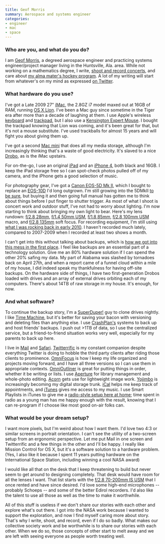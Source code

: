 ```yaml
---
title: Geof Morris
summary: Aerospace and systems engineer
categories:
- engineer
- mac
- space
---
```


### Who are you, and what do you do?

I am [Geof Morris](http://gfmorris.net/ "Geof's website."), a degreed aerospace engineer and practicing systems engineer/project manager living in the Huntsville, Ala. area. While not working on a mathematics degree, I write, [shoot and record concerts](http://geofstop.com/ "Geof's concert recordings site."), and care about [my alma mater's hockey program](http://uahhockey.com/ "The UAH Hockey site."). A lot of my writing will start from whatever's on my mind as expressed [on Twitter](http://twitter.com/#!/gfmorris/ "Geof's Twitter account.").

### What hardware do you use?

I've got a Late 2009 27" [iMac][], the 2.8GZ i7 model maxed out at 16GB of RAM, running [OS X Lion][macos]. I've been a Mac guy since sometime in the Tiger era after more than a decade of laughing at them. I use Apple's wireless [keyboard][] and [trackpad][magic-trackpad], but I also use a [Kensington Expert Mouse][expert-mouse]. I bought the trackpad knowing that Lion was coming, and it's been great for that, but it's not a mouse substitute. I've used trackballs for almost 15 years and will fight you about giving them up.

I've got a second [Mac mini][mac-mini] that does all my media storage, although I'm increasingly thinking that's a waste of good electricity. It's slaved to a nice [Drobo][], as is the iMac upstairs.

For on-the-go, I use an original [iPad][] and an [iPhone 4][iphone-4], both black and 16GB. I keep the iPad storage free so I can spot-check photos pulled off of my camera, and the iPhone gets a good selection of music.

For photography gear, I've got a [Canon EOS-5D Mk II][eos-5d-mark-ii], which I bought to replace an [EOS-10D][eos-10d] I'd long outgrown. I'm still growing into the 5DMkII [to be sure](http://www.flickr.com/photos/gfmorris/ "Geof's Flickr account."), but buying it and then going full manual has gotten me to think about things before I put finger to shutter trigger. As most of what I shoot is concert work and outdoor stuff, I've not had to worry about lighting. I'm now starting to think about bringing my own light to bear. Here's my lens rundown: [f/2.8 28mm][ef-28mm-f2.8], [f/1.4 50mm USM][ef-50mm-f1.4-usm], [f/1.8 85mm][ef-85mm-f1.8-usm], [f/2.8 100mm USM][ef-100mm-f2.8l-is-usm] macro, and [f/2.8 135mm][ef-135mm-f2.8-softfocus] soft focus. For recording equipment, I'm still using [what I was rocking back in early 2010](http://geofstop.com/2010/03/my-recording-rig-early-2010/ "Geof's post on what he used for recording in 2010."). I haven't recorded much lately, compared to 2007-2009 when I recorded at least two shows a month.

I can't get into this without talking about backups, which is [how we got into this mess in the first place](https://twitter.com/#!/gfmorris/status/98514896668459008 "The tweet that sparked this interview."). I feel like backups are an essential part of a technology solution. Give me an 80% hardware solution if I can spend the other 20% safing my data. My part of Alabama was slashed by tornadoes back on April 27th, and when a report came of a funnel cloud within a mile of my house, I did indeed speak my thankfulness for having off-site backups. On the hardware side of things, I have two first-generation Drobos loaded with drives and an array of external drives orbiting each of my computers. There's about 14TB of raw storage in my house. It's enough, for now.

### And what software?

To continue the backup story, I'm a [SuperDuper!][superduper] guy to clone drives nightly. I like [Time Machine][time-machine], but it's better for saving your bacon with versioning and deleting files than anything else. I use [CrashPlan's][crashplan] systems to back up and host friends' backups. I push out >1TB of data, so I use the centralized service, but a friend-to-friend situation works very well, especially for my parents to back up here.

I live in [Mail][] and [Safari][]. [Twitterrific][] is my constant companion despite everything Twitter is doing to hobble the third party clients after riding those clients to prominence. [OmniFocus][] is how I keep my life organized and projects moving forward, and I have all three versions so I can use them in appropriate contexts. [OmniOutliner][] is great for putting things in order, whether it be writing or lists. I use [Aperture][] for library management and whole-photo editing. [Acorn][] gets use for lightweight image work. [Yojimbo][] is increasingly becoming my digital storage trunk. [iCal][] helps me keep track of appointments, and [iTunes][] gives me access to my music. I use Smart Playlists in iTunes to give me a [radio-style setup here at home](http://gfmorris.com/2011/01/06/my-itunes-smart-playlists-c-2011/ "Geof's Smart Playlist tricks."); time spent in radio as a young man has me happy enough with the result, knowing that I can re-program if I choose like most good on-air folks can.

### What would be your dream setup?

I want more pixels, but I'm weird about how I want them. I'd love two 4:3 or similar screens in portrait orientation. I can't see the utility of a two-screen setup from an ergonomic perspective. Let me put Mail in one screen and Twitterrific and a few things in the other and I'll be happy. I really like Mission Control for OS X, but it's a software solution to a hardware problem. (Yes, I also like it because I spent 11 years putting hardware on the International Space Station, including winning a cool NASA award)

I would like all that on the desk that I keep threatening to build but never seem to get around to designing completely. That desk would have room for all the lenses I want. That list starts with the [f/2.8 70-200mm IS USM][ef-70-200mm-f2.8l-is-usm] that I once rented and have since desired. I'd love some high-end microphones -- probably Schoeps -- and some of the better Edirol recorders. I'd also like the talent to use all those as well as the time to make it worthwhile.

All of this stuff is useless if we don't share our stories with each other and explore what's out there. I got into the NASA work because I wanted to support the exploration, and now I find myself caring more about story. That's why I write, shoot, and record, even if I do so badly. What makes our collective society work and be worthwhile is to share our stories with each other. When we do so, those concepts of other start to melt away and we are left with seeing everyone as people worth treating well.

[drobo]: http://en.wikipedia.org/wiki/Drobo#Overview "A hardware-based backup system."
[ef-100mm-f2.8l-is-usm]: https://www.usa.canon.com/cusa/consumer/products/cameras/ef_lens_lineup/ef_100mm_f_2_8l_macro_is_usm "A macro lens."
[ef-135mm-f2.8-softfocus]: http://usa.canon.com/cusa/consumer/products/cameras/ef_lens_lineup/ef_135mm_f_2_8_with_softfocus "A telephoto lens."
[ef-28mm-f2.8]: https://www.usa.canon.com/cusa/support/consumer/eos_slr_camera_systems/lenses/ef_28mm_f_2_8 "A lens for SLR cameras."
[ef-50mm-f1.4-usm]: https://www.usa.canon.com/cusa/support/consumer/eos_slr_camera_systems/lenses/ef_50mm_f_1_4_usm "A lens for SLR cameras."
[ef-70-200mm-f2.8l-is-usm]: https://www.usa.canon.com/cusa/consumer/products/cameras/ef_lens_lineup/ef_70_200mm_f_2_8l_is_usm "A telephoto zoom lens."
[ef-85mm-f1.8-usm]: http://usa.canon.com/cusa/consumer/products/cameras/ef_lens_lineup/ef_85mm_f_1_8_usm "A telephoto lens."
[eos-10d]: https://en.wikipedia.org/wiki/Canon_EOS_10D "A 6.3 megapixel DSLR."
[eos-5d-mark-ii]: https://www.usa.canon.com/cusa/support/consumer/eos_slr_camera_systems/eos_digital_slr_cameras/eos_5d_mark_ii "A 21 megapixel DSLR."
[expert-mouse]: https://www.amazon.com/Kensington-Expert-Mouse-Optical-Trackball/dp/B00009KH63 "A 4 button trackball."
[imac]: https://www.apple.com/imac/ "An all-in-one computer."
[ipad]: https://www.apple.com/ipad/ "A tablet device."
[iphone-4]: https://en.wikipedia.org/wiki/IPhone_4 "A smartphone."
[keyboard]: https://www.apple.com/keyboard/ "The keyboard."
[mac-mini]: https://www.apple.com/mac-mini/ "A small desktop computer."
[magic-trackpad]: https://www.apple.com/magictrackpad/ "A trackpad for desktop machines."
[acorn]: https://flyingmeat.com/acorn/ "An image editor for the Mac."
[aperture]: https://en.wikipedia.org/wiki/Aperture_(software) "Photo editing and management software for Mac OS X."
[crashplan]: https://www.crashplan.com/en-us/ "An online backup service."
[ical]: https://en.wikipedia.org/wiki/ICal "Calendaring software included with Mac OS X."
[itunes]: https://www.apple.com/itunes/ "A jukebox application and online store."
[macos]: https://en.wikipedia.org/wiki/MacOS "An operating system for Mac hardware."
[mail]: https://en.wikipedia.org/wiki/Mail_(application) "The default Mac OS X mail client."
[omnifocus]: https://www.omnigroup.com/omnifocus/ "Task management software for the Mac."
[omnioutliner]: https://www.omnigroup.com/omnioutliner/ "To-do/task management software for Mac OS X."
[safari]: https://www.apple.com/safari/ "A fast web browser."
[superduper]: http://shirt-pocket.com/SuperDuper/SuperDuperDescription.html "An excellent Mac backup/cloning application."
[time-machine]: https://en.wikipedia.org/wiki/Time_Machine_(Mac_OS) "Backup software for the masses, included with Mac OS X 10.5."
[twitterrific]: https://twitterrific.com/mac "A Twitter client for the Mac."
[yojimbo]: http://www.barebones.com/products/Yojimbo/ "Data 'bucket' software for the Mac."

